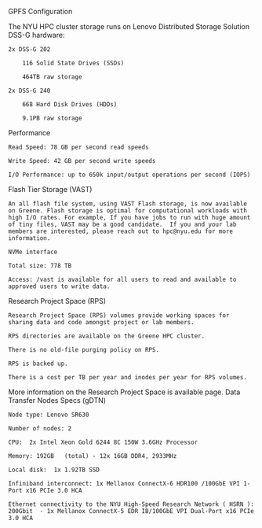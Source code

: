 GPFS 
Configuration

The NYU HPC cluster storage runs on Lenovo Distributed Storage Solution DSS-G hardware: 

    2x DSS-G 202

        116 Solid State Drives (SSDs)

        464TB raw storage

    2x DSS-G 240

        668 Hard Disk Drives (HDDs)

        9.1PB raw storage

Performance

    Read Speed: 78 GB per second read speeds

    Write Speed: 42 GB per second write speeds

    I/O Performance: up to 650k input/output operations per second (IOPS)

Flash Tier Storage (VAST)

    An all flash file system, using VAST Flash storage, is now available on Greene. Flash storage is optimal for computational workloads with high I/O rates. For example, If you have jobs to run with huge amount of tiny files, VAST may be a good candidate.  If you and your lab members are interested, please reach out to hpc@nyu.edu for more information.

    NVMe interface

    Total size: 778 TB

    Access: /vast is available for all users to read and available to approved users to write data.

Research Project Space (RPS)

    Research Project Space (RPS) volumes provide working spaces for sharing data and code amongst project or lab members.

    RPS directories are available on the Greene HPC cluster.

    There is no old-file purging policy on RPS.

    RPS is backed up. 

    There is a cost per TB per year and inodes per year for RPS volumes.

More information on the Research Project Space is available page.
Data Transfer Nodes Specs (gDTN)

    Node type: Lenovo SR630

    Number of nodes: 2

    CPU:  2x Intel Xeon Gold 6244 8C 150W 3.6GHz Processor

    Memory: 192GB   (total) - 12x 16GB DDR4, 2933MHz

    Local disk:  1x 1.92TB SSD

    Infiniband interconnect: 1x Mellanox ConnectX-6 HDR100 /100GbE VPI 1-Port x16 PCIe 3.0 HCA

    Ethernet connectivity to the NYU High-Speed Research Network ( HSRN ):  200Gbit  - 1x Mellanox ConnectX-5 EDR IB/100GbE VPI Dual-Port x16 PCIe 3.0 HCA
